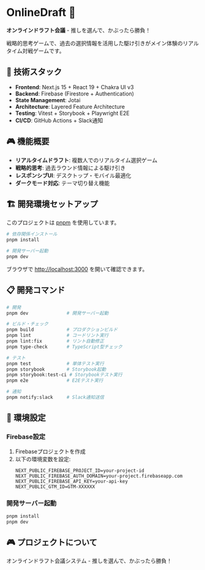 # OnlineDraft 🎯

**オンラインドラフト会議** - 推しを選んで、かぶったら勝負！

戦略的思考ゲームで、過去の選択情報を活用した駆け引きがメイン体験のリアルタイム対戦ゲームです。

## 🚀 技術スタック

- **Frontend**: Next.js 15 + React 19 + Chakra UI v3
- **Backend**: Firebase (Firestore + Authentication)
- **State Management**: Jotai
- **Architecture**: Layered Feature Architecture
- **Testing**: Vitest + Storybook + Playwright E2E
- **CI/CD**: GitHub Actions + Slack通知

## 🎮 機能概要

- **リアルタイムドラフト**: 複数人でのリアルタイム選択ゲーム
- **戦略的思考**: 過去ラウンド情報による駆け引き
- **レスポンシブUI**: デスクトップ・モバイル最適化
- **ダークモード対応**: テーマ切り替え機能

## 🏗 開発環境セットアップ

このプロジェクトは [pnpm](https://pnpm.io/) を使用しています。

```bash
# 依存関係インストール
pnpm install

# 開発サーバー起動
pnpm dev
```

ブラウザで [http://localhost:3000](http://localhost:3000) を開いて確認できます。

## 📋 開発コマンド

```bash
# 開発
pnpm dev              # 開発サーバー起動

# ビルド・チェック
pnpm build            # プロダクションビルド
pnpm lint             # コードリント実行
pnpm lint:fix         # リント自動修正
pnpm type-check       # TypeScript型チェック

# テスト
pnpm test             # 単体テスト実行
pnpm storybook        # Storybook起動
pnpm storybook:test-ci # Storybookテスト実行
pnpm e2e              # E2Eテスト実行

# 通知
pnpm notify:slack     # Slack通知送信
```

## 🔧 環境設定

### Firebase設定
1. Firebaseプロジェクトを作成
2. 以下の環境変数を設定:
   ```
   NEXT_PUBLIC_FIREBASE_PROJECT_ID=your-project-id
   NEXT_PUBLIC_FIREBASE_AUTH_DOMAIN=your-project.firebaseapp.com
   NEXT_PUBLIC_FIREBASE_API_KEY=your-api-key
   NEXT_PUBLIC_GTM_ID=GTM-XXXXXX
   ```

### 開発サーバー起動
```bash
pnpm install
pnpm dev
```

## 🎮 プロジェクトについて
オンラインドラフト会議システム - 推しを選んで、かぶったら勝負！

